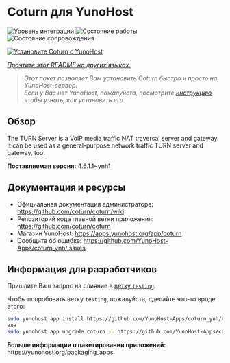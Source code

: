 <!--
Важно: этот README был автоматически сгенерирован <https://github.com/YunoHost/apps/tree/master/tools/readme_generator>
Он НЕ ДОЛЖЕН редактироваться вручную.
-->

# Coturn для YunoHost

[![Уровень интеграции](https://apps.yunohost.org/badge/integration/coturn)](https://ci-apps.yunohost.org/ci/apps/coturn/)
![Состояние работы](https://apps.yunohost.org/badge/state/coturn)
![Состояние сопровождения](https://apps.yunohost.org/badge/maintained/coturn)

[![Установите Coturn с YunoHost](https://install-app.yunohost.org/install-with-yunohost.svg)](https://install-app.yunohost.org/?app=coturn)

*[Прочтите этот README на других языках.](./ALL_README.md)*

> *Этот пакет позволяет Вам установить Coturn быстро и просто на YunoHost-сервер.*  
> *Если у Вас нет YunoHost, пожалуйста, посмотрите [инструкцию](https://yunohost.org/install), чтобы узнать, как установить его.*

## Обзор

The TURN Server is a VoIP media traffic NAT traversal server and gateway. It can be used as a general-purpose network traffic TURN server and gateway, too.

**Поставляемая версия:** 4.6.1.1~ynh1
## Документация и ресурсы

- Официальная документация администратора: <https://github.com/coturn/coturn/wiki>
- Репозиторий кода главной ветки приложения: <https://github.com/coturn/coturn>
- Магазин YunoHost: <https://apps.yunohost.org/app/coturn>
- Сообщите об ошибке: <https://github.com/YunoHost-Apps/coturn_ynh/issues>

## Информация для разработчиков

Пришлите Ваш запрос на слияние в [ветку `testing`](https://github.com/YunoHost-Apps/coturn_ynh/tree/testing).

Чтобы попробовать ветку `testing`, пожалуйста, сделайте что-то вроде этого:

```bash
sudo yunohost app install https://github.com/YunoHost-Apps/coturn_ynh/tree/testing --debug
или
sudo yunohost app upgrade coturn -u https://github.com/YunoHost-Apps/coturn_ynh/tree/testing --debug
```

**Больше информации о пакетировании приложений:** <https://yunohost.org/packaging_apps>
